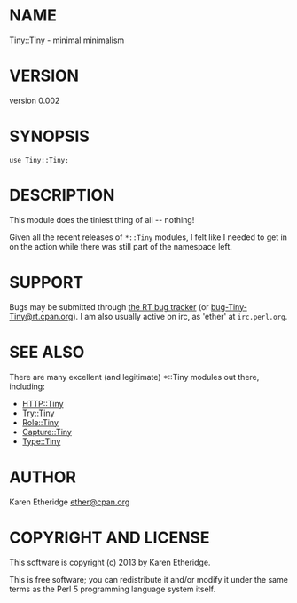 # NAME

Tiny::Tiny - minimal minimalism

# VERSION

version 0.002

# SYNOPSIS

    use Tiny::Tiny;

# DESCRIPTION

This module does the tiniest thing of all -- nothing!

Given all the recent releases of `*::Tiny` modules, I felt like I needed to
get in on the action while there was still part of the namespace left.

# SUPPORT

Bugs may be submitted through [the RT bug tracker](https://rt.cpan.org/Public/Dist/Display.html?Name=Tiny-Tiny)
(or [bug-Tiny-Tiny@rt.cpan.org](mailto:bug-Tiny-Tiny@rt.cpan.org)).
I am also usually active on irc, as 'ether' at `irc.perl.org`.

# SEE ALSO

There are many excellent (and legitimate) \*::Tiny modules out there,
including:

- [HTTP::Tiny](http://search.cpan.org/perldoc?HTTP::Tiny)
- [Try::Tiny](http://search.cpan.org/perldoc?Try::Tiny)
- [Role::Tiny](http://search.cpan.org/perldoc?Role::Tiny)
- [Capture::Tiny](http://search.cpan.org/perldoc?Capture::Tiny)
- [Type::Tiny](http://search.cpan.org/perldoc?Type::Tiny)

# AUTHOR

Karen Etheridge <ether@cpan.org>

# COPYRIGHT AND LICENSE

This software is copyright (c) 2013 by Karen Etheridge.

This is free software; you can redistribute it and/or modify it under
the same terms as the Perl 5 programming language system itself.
